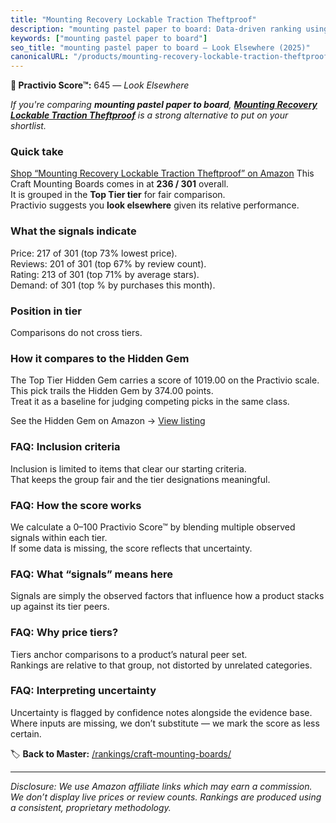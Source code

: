 ```yaml
---
title: "Mounting Recovery Lockable Traction Theftproof"
description: "mounting pastel paper to board: Data-driven ranking using the Practivio Score™. Positioned by quality, value, demand, findability, momentum."
keywords: ["mounting pastel paper to board"]
seo_title: "mounting pastel paper to board — Look Elsewhere (2025)"
canonicalURL: "/products/mounting-recovery-lockable-traction-theftproof-B0CSJVYTPS/"
---
```


**🚫 Practivio Score™:** 645 — _Look Elsewhere_


*If you're comparing **mounting pastel paper to board**, **[Mounting Recovery Lockable Traction Theftproof](https://www.amazon.com/dp/B0CSJVYTPS?tag=practivio-20)** is a strong alternative to put on your shortlist.*
### Quick take
[Shop “Mounting Recovery Lockable Traction Theftproof” on Amazon](https://www.amazon.com/dp/B0CSJVYTPS?tag=practivio-20)
This Craft Mounting Boards comes in at **236 / 301** overall.  
It is grouped in the **Top Tier tier** for fair comparison.  
Practivio suggests you **look elsewhere** given its relative performance.

### What the signals indicate
Price: 217 of 301 (top 73% lowest price).  
Reviews: 201 of 301 (top 67% by review count).  
Rating: 213 of 301 (top 71% by average stars).  
Demand:  of 301 (top % by purchases this month).

### Position in tier
Comparisons do not cross tiers.

### How it compares to the Hidden Gem
The Top Tier Hidden Gem carries a score of 1019.00 on the Practivio scale.  
This pick trails the Hidden Gem by 374.00 points.  
Treat it as a baseline for judging competing picks in the same class.  

See the Hidden Gem on Amazon → [View listing](https://www.amazon.com/dp/B074QZMLQF?tag=practivio-20)

### FAQ: Inclusion criteria
Inclusion is limited to items that clear our starting criteria.  
That keeps the group fair and the tier designations meaningful.

### FAQ: How the score works
We calculate a 0–100 Practivio Score™ by blending multiple observed signals within each tier.  
If some data is missing, the score reflects that uncertainty.

### FAQ: What “signals” means here
Signals are simply the observed factors that influence how a product stacks up against its tier peers.

### FAQ: Why price tiers?
Tiers anchor comparisons to a product’s natural peer set.  
Rankings are relative to that group, not distorted by unrelated categories.

### FAQ: Interpreting uncertainty
Uncertainty is flagged by confidence notes alongside the evidence base.  
Where inputs are missing, we don’t substitute — we mark the score as less certain.


🏷️ **Back to Master:** [/rankings/craft-mounting-boards/](/rankings/craft-mounting-boards/)

---
_Disclosure: We use Amazon affiliate links which may earn a commission. We don’t display live prices or review counts. Rankings are produced using a consistent, proprietary methodology._
